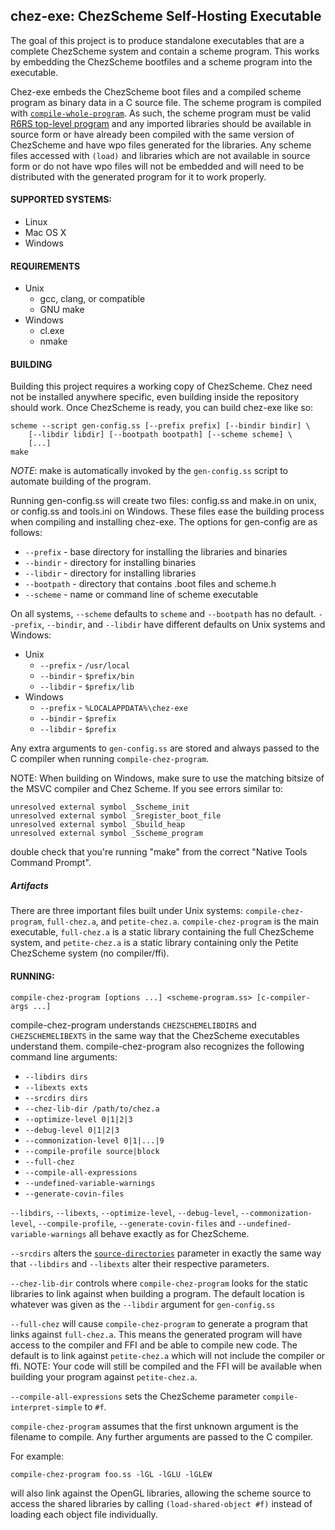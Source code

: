 ## chez-exe: ChezScheme Self-Hosting Executable

The goal of this project is to produce standalone executables that are
a complete ChezScheme system and contain a scheme program.
This works by embedding the ChezScheme bootfiles and a scheme program
into the executable.

Chez-exe embeds the ChezScheme boot files and a compiled scheme program as binary data in a C source file.
The scheme program is compiled with [`compile-whole-program`](http://cisco.github.io/ChezScheme/csug9.5/system.html#./system:s77).
As such, the scheme program must be valid [R6RS top-level program](http://www.r6rs.org/final/html/r6rs/r6rs-Z-H-4.html#node_sec_1.13)
and any imported libraries should be available in source form or have already been compiled
with the same version of ChezScheme and have wpo files generated for the libraries.
Any scheme files accessed with `(load)` and libraries which are not available in source form or do not have wpo files
will not be embedded and will need to be distributed with the generated program for it to work properly.

#### SUPPORTED SYSTEMS:
* Linux
* Mac OS X
* Windows

#### REQUIREMENTS

* Unix
    * gcc, clang, or compatible
    * GNU make
* Windows
    * cl.exe
    * nmake

#### BUILDING

Building this project requires a working copy of ChezScheme. Chez need not be
installed anywhere specific, even building inside the repository should work.
Once ChezScheme is ready, you can build chez-exe like so:

    scheme --script gen-config.ss [--prefix prefix] [--bindir bindir] \
        [--libdir libdir] [--bootpath bootpath] [--scheme scheme] \
        [...]
    make

*NOTE*: make is automatically invoked by the `gen-config.ss` script to automate
building of the program.

Running gen-config.ss will create two files:
config.ss and make.in on unix, or config.ss and tools.ini on Windows.
These files ease the building process when compiling and installing chez-exe.
The options for gen-config are as follows:
* `--prefix` - base directory for installing the libraries and binaries
* `--bindir` - directory for installing binaries
* `--libdir` - directory for installing libraries
* `--bootpath` - directory that contains .boot files and scheme.h
* `--scheme` - name or command line of scheme executable

On all systems, `--scheme` defaults to `scheme` and `--bootpath` has no default.
`--prefix`, `--bindir`, and `--libdir` have different defaults on Unix systems and Windows:

* Unix
    * `--prefix` - `/usr/local`
    * `--bindir` - `$prefix/bin`
    * `--libdir` - `$prefix/lib`
* Windows
    * `--prefix` - `%LOCALAPPDATA%\chez-exe`
    * `--bindir` - `$prefix`
    * `--libdir` - `$prefix`

Any extra arguments to `gen-config.ss` are stored and always passed to the C compiler when running `compile-chez-program`.

NOTE: When building on Windows, make sure to use the matching bitsize of the
MSVC compiler and Chez Scheme. If you see errors similar to:

    unresolved external symbol _Sscheme_init
    unresolved external symbol _Sregister_boot_file
    unresolved external symbol _Sbuild_heap
    unresolved external symbol _Sscheme_program

double check that you're running "make" from the correct "Native Tools Command Prompt".

##### Artifacts

There are three important files built under Unix systems: `compile-chez-program`, `full-chez.a`, and `petite-chez.a`.
`compile-chez-program` is the main executable, `full-chez.a` is a static library containing the full ChezScheme system,
and `petite-chez.a` is a static library containing only the Petite ChezScheme system (no compiler/ffi).

#### RUNNING:

    compile-chez-program [options ...] <scheme-program.ss> [c-compiler-args ...]

compile-chez-program understands `CHEZSCHEMELIBDIRS` and `CHEZSCHEMELIBEXTS` in
the same way that the ChezScheme executables understand them.
compile-chez-program also recognizes the following command line arguments:

* `--libdirs dirs`
* `--libexts exts`
* `--srcdirs dirs`
* `--chez-lib-dir /path/to/chez.a`
* `--optimize-level 0|1|2|3`
* `--debug-level 0|1|2|3`
* `--commonization-level 0|1|...|9`
* `--compile-profile source|block`
* `--full-chez`
* `--compile-all-expressions`
* `--undefined-variable-warnings`
* `--generate-covin-files`

`--libdirs`, `--libexts`, `--optimize-level`, `--debug-level`, `--commonization-level`, `--compile-profile`,
`--generate-covin-files` and `--undefined-variable-warnings` all behave exactly as for ChezScheme.

`--srcdirs` alters the [`source-directories`](http://cisco.github.io/ChezScheme/csug9.5/system.html#./system:s102)
parameter in exactly the same way that `--libdirs` and `--libexts` alter their respective parameters.

`--chez-lib-dir` controls where `compile-chez-program` looks for the static libraries to link against when building a program.
The default location is whatever was given as the `--libdir` argument for `gen-config.ss`

`--full-chez` will cause `compile-chez-program` to generate a program that links against `full-chez.a`.
This means the generated program will have access to the compiler and FFI and be able to compile new code.
The default is to link against `petite-chez.a` which will not include the compiler or ffi.
NOTE: Your code will still be compiled and the FFI will be available when building your program against `petite-chez.a`.

`--compile-all-expressions` sets the ChezScheme parameter `compile-interpret-simple` to `#f`.

`compile-chez-program` assumes that the first unknown argument is the filename to compile.
Any further arguments are passed to the C compiler.

For example:

    compile-chez-program foo.ss -lGL -lGLU -lGLEW

will also link against the OpenGL libraries, allowing the scheme source to
access the shared libraries by calling `(load-shared-object #f)` instead of
loading each object file individually.
